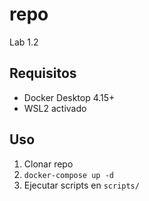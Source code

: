 # repo
Lab 1.2
## Requisitos
- Docker Desktop 4.15+
- WSL2 activado

## Uso
1. Clonar repo
2. `docker-compose up -d`
3. Ejecutar scripts en `scripts/`
